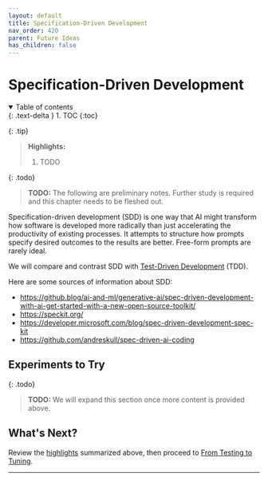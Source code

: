 ```yaml
---
layout: default
title: Specification-Driven Development
nav_order: 420
parent: Future Ideas
has_children: false
---
```


# Specification-Driven Development

<details open markdown="block">
  <summary>
    Table of contents
  </summary>
  {: .text-delta }
1. TOC
{:toc}
</details>

<a id="highlights"></a>

{: .tip}
> **Highlights:**
>
> 1. TODO

{: .todo}
> **TODO:** The following are preliminary notes. Further study is required and this chapter needs to be fleshed out.

Specification-driven development (SDD) is one way that AI might transform how software is developed more radically than just accelerating the productivity of existing processes. It attempts to structure how prompts specify desired outcomes to the results are better. Free-form prompts are rarely ideal.

We will compare and contrast SDD with [Test-Driven Development]({{site.baseurl}}/arch-design/tdd/) (TDD).

Here are some sources of information about SDD:

* https://github.blog/ai-and-ml/generative-ai/spec-driven-development-with-ai-get-started-with-a-new-open-source-toolkit/
* https://speckit.org/
* https://developer.microsoft.com/blog/spec-driven-development-spec-kit
* https://github.com/andreskull/spec-driven-ai-coding


## Experiments to Try

{: .todo}
> **TODO:** We will expand this section once more content is provided above.


## What's Next?

Review the [highlights](#highlights) summarized above, then proceed to [From Testing to Tuning]({{site.baseurl}}/future-ideas/from-testing-to-tuning/).

---
